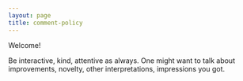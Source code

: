 ```yaml
---
layout: page
title: comment-policy
---
```


Welcome!

Be interactive, kind, attentive as always.
One might want to talk about improvements, novelty, other interpretations, impressions you got.

